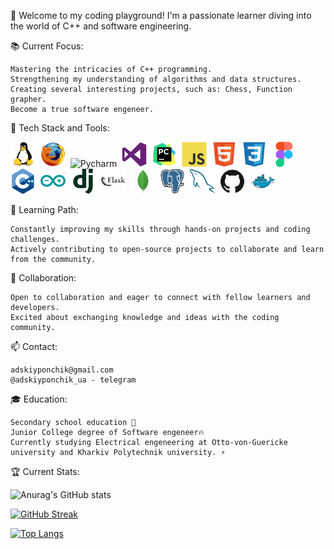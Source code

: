 🚀 Welcome to my coding playground! I'm a passionate learner diving into the world of C++ and software engineering.

📚 Current Focus:

    Mastering the intricacies of C++ programming.
    Strengthening my understanding of algorithms and data structures.
    Creating several interesting projects, such as: Chess, Function grapher.
    Become a true software engeneer.

🔨 Tech Stack and Tools:
    
<div>
<img src="https://github.com/devicons/devicon/blob/master/icons/linux/linux-original.svg" title="Linux" alt="Linux" width="40" height="40"/>&nbsp;
<img src="https://github.com/devicons/devicon/blob/master/icons/firefox/firefox-original.svg" title="FireFox" alt="FireFox" width="40" height="40"/>&nbsp;
<img src="https://www.google.com/url?sa=i&url=https%3A%2F%2Fde.m.wikipedia.org%2Fwiki%2FDatei%3APyCharm_Icon.svg&psig=AOvVaw0jYPimLlyKBW3AdOYq45Ki&ust=1702078063172000&source=images&cd=vfe&ved=0CBIQjRxqFwoTCMic2tbL_oIDFQAAAAAdAAAAABAJ" title="Pycharm" alt="Pycharm" width="40" height="40"/>&nbsp;
<img src="https://github.com/devicons/devicon/blob/master/icons/visualstudio/visualstudio-plain.svg" title="Visual Studio" alt="Visual Studio" width="40" height="40"/>&nbsp;
<img src="https://github.com/devicons/devicon/blob/master/icons/pycharm/pycharm-original.svg" title="Python" alt="Python" width="40" height="40"/>&nbsp;
<img src="https://github.com/devicons/devicon/blob/master/icons/javascript/javascript-original.svg" title="JS" alt="JS" width="40" height="40"/>&nbsp;
<img src="https://github.com/devicons/devicon/blob/master/icons/html5/html5-original.svg" title="HTML" alt="HTML" width="40" height="40"/>&nbsp;
<img src="https://github.com/devicons/devicon/blob/master/icons/css3/css3-original.svg" title="CSS" alt="CSS" width="40" height="40"/>&nbsp;
<img src="https://github.com/devicons/devicon/blob/master/icons/figma/figma-original.svg" title="Figma" alt="Figma" width="40" height="40"/>&nbsp;
<img src="https://github.com/devicons/devicon/blob/master/icons/cplusplus/cplusplus-original.svg" title="C++" alt="C++" width="40" height="40"/>&nbsp;
<img src="https://github.com/devicons/devicon/blob/master/icons/arduino/arduino-original.svg" title="Arduino" alt="Arduino" width="40" height="40"/>&nbsp;
<img src="https://github.com/devicons/devicon/blob/master/icons/django/django-plain.svg" title="Django" alt="Django" width="40" height="40"/>&nbsp;
<img src="https://github.com/devicons/devicon/blob/master/icons/flask/flask-original-wordmark.svg" title="Flask" alt="Flask" width="40" height="40"/>&nbsp;
<img src="https://github.com/devicons/devicon/blob/master/icons/mongodb/mongodb-original.svg" title="MongoDB" alt="MongoDB" width="40" height="40"/>&nbsp;
<img src="https://github.com/devicons/devicon/blob/master/icons/postgresql/postgresql-original.svg" title="PostgreSQL" alt="PostgreSQL" width="40" height="40"/>&nbsp;
<img src="https://github.com/devicons/devicon/blob/master/icons/mysql/mysql-original.svg" title="MySQL" alt="MySQL" width="40" height="40"/>&nbsp;
<img src="https://github.com/devicons/devicon/blob/master/icons/github/github-original.svg" title="GitHub" alt="GitHub" width="40" height="40"/>&nbsp;
<img src="https://github.com/devicons/devicon/blob/master/icons/docker/docker-original.svg" title="Docker" alt="Docker" width="40" height="40"/>&nbsp;
</div>

🌱 Learning Path:

    Constantly improving my skills through hands-on projects and coding challenges.
    Actively contributing to open-source projects to collaborate and learn from the community.

👥 Collaboration:

    Open to collaboration and eager to connect with fellow learners and developers.
    Excited about exchanging knowledge and ideas with the coding community.

📫 Contact:
    
    adskiyponchik@gmail.com
    @adskiyponchik_ua - telegram

🎓 Education:
    
    Secondary school education 🎒
    Junior College degree of Software engeneer🔥
    Currently studying Electrical engeneering at Otto-von-Guericke university and Kharkiv Polytechnik university. ⚡️

🏆 Current Stats:

![Anurag's GitHub stats](https://github-readme-stats.vercel.app/api?username=AdskiyPonchik&show_icons=true&theme=dark)

[![GitHub Streak](http://github-readme-streak-stats.herokuapp.com?user=AdskiyPonchik&theme=dark&background=000000)](https://git.io/streak-stats)

[![Top Langs](https://github-readme-stats.vercel.app/api/top-langs/?username=AdskiyPonchik&layout=compact&theme=vision-friendly-dark)](https://github.com/anuraghazra/github-readme-stats)